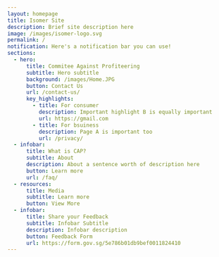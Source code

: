 ```yaml
---
layout: homepage
title: Isomer Site
description: Brief site description here
image: /images/isomer-logo.svg
permalink: /
notification: Here's a notification bar you can use!
sections:
  - hero:
      title: Commitee Against Profiteering
      subtitle: Hero subtitle
      background: /images/Home.JPG
      button: Contact Us
      url: /contact-us/
      key_highlights:
        - title: For consumer
          description: Important highlight B is equally important
          url: https://gmail.com
        - title: For bsuiness
          description: Page A is important too
          url: /privacy/
  - infobar:
      title: What is CAP?
      subtitle: About
      description: About a sentence worth of description here
      button: Learn more
      url: /faq/
  - resources:
      title: Media
      subtitle: Learn more
      button: View More
  - infobar:
      title: Share your Feedback
      subtitle: Infobar Subtitle
      description: Infobar description
      button: Feedback Form
      url: https://form.gov.sg/5e786b01db9bef0011824410
---
```

